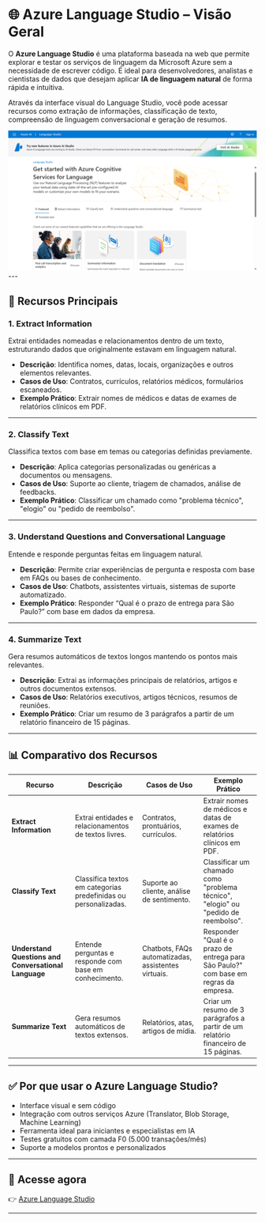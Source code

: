 # 🌐 Azure Language Studio – Visão Geral

O **Azure Language Studio** é uma plataforma baseada na web que permite explorar e testar os serviços de linguagem da Microsoft Azure sem a necessidade de escrever código. É ideal para desenvolvedores, analistas e cientistas de dados que desejam aplicar **IA de linguagem natural** de forma rápida e intuitiva.

Através da interface visual do Language Studio, você pode acessar recursos como extração de informações, classificação de texto, compreensão de linguagem conversacional e geração de resumos.

<img src="AZURE_LANGUAGE_STUDIO.png" alt="Azure Language Studio" style="max-width: 100%; height: auto;">
---

## 📌 Recursos Principais

### 1. **Extract Information**
Extrai entidades nomeadas e relacionamentos dentro de um texto, estruturando dados que originalmente estavam em linguagem natural.

- **Descrição**: Identifica nomes, datas, locais, organizações e outros elementos relevantes.
- **Casos de Uso**: Contratos, currículos, relatórios médicos, formulários escaneados.
- **Exemplo Prático**: Extrair nomes de médicos e datas de exames de relatórios clínicos em PDF.

---

### 2. **Classify Text**
Classifica textos com base em temas ou categorias definidas previamente.

- **Descrição**: Aplica categorias personalizadas ou genéricas a documentos ou mensagens.
- **Casos de Uso**: Suporte ao cliente, triagem de chamados, análise de feedbacks.
- **Exemplo Prático**: Classificar um chamado como "problema técnico", "elogio" ou "pedido de reembolso".

---

### 3. **Understand Questions and Conversational Language**
Entende e responde perguntas feitas em linguagem natural.

- **Descrição**: Permite criar experiências de pergunta e resposta com base em FAQs ou bases de conhecimento.
- **Casos de Uso**: Chatbots, assistentes virtuais, sistemas de suporte automatizado.
- **Exemplo Prático**: Responder “Qual é o prazo de entrega para São Paulo?” com base em dados da empresa.

---

### 4. **Summarize Text**
Gera resumos automáticos de textos longos mantendo os pontos mais relevantes.

- **Descrição**: Extrai as informações principais de relatórios, artigos e outros documentos extensos.
- **Casos de Uso**: Relatórios executivos, artigos técnicos, resumos de reuniões.
- **Exemplo Prático**: Criar um resumo de 3 parágrafos a partir de um relatório financeiro de 15 páginas.

---

## 📊 Comparativo dos Recursos

| **Recurso**                                      | **Descrição**                                                                 | **Casos de Uso**                                                 | **Exemplo Prático**                                                                 |
|--------------------------------------------------|------------------------------------------------------------------------------|------------------------------------------------------------------|--------------------------------------------------------------------------------------|
| **Extract Information**                          | Extrai entidades e relacionamentos de textos livres.                         | Contratos, prontuários, currículos.                              | Extrair nomes de médicos e datas de exames de relatórios clínicos em PDF.           |
| **Classify Text**                                | Classifica textos em categorias predefinidas ou personalizadas.              | Suporte ao cliente, análise de sentimento.                        | Classificar um chamado como "problema técnico", "elogio" ou "pedido de reembolso".  |
| **Understand Questions and Conversational Language** | Entende perguntas e responde com base em conhecimento.                   | Chatbots, FAQs automatizadas, assistentes virtuais.               | Responder "Qual é o prazo de entrega para São Paulo?" com base em regras da empresa.|
| **Summarize Text**                               | Gera resumos automáticos de textos extensos.                                 | Relatórios, atas, artigos de mídia.                               | Criar um resumo de 3 parágrafos a partir de um relatório financeiro de 15 páginas.  |

---

## ✅ Por que usar o Azure Language Studio?

- Interface visual e sem código
- Integração com outros serviços Azure (Translator, Blob Storage, Machine Learning)
- Ferramenta ideal para iniciantes e especialistas em IA
- Testes gratuitos com camada F0 (5.000 transações/mês)
- Suporte a modelos prontos e personalizados

---

## 🔗 Acesse agora

👉 [Azure Language Studio](https://language.cognitive.azure.com/)

---

